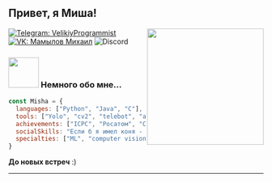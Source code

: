 ## Привет, я Миша!
<img align='right' src="https://i.giphy.com/media/v1.Y2lkPTc5MGI3NjExaGFvZGJpNmpseTZjOTNlcnNicmZldnltZzR2bXhjdGtrbWhzbXl0OSZlcD12MV9pbnRlcm5hbF9naWZfYnlfaWQmY3Q9Zw/fha1cv4Le2lVRXXJsc/giphy.gif" width="230">

[![Telegram: VelikiyProgrammist](https://img.shields.io/badge/Telegram-blue)](https://web.telegram.org/a/#1825145195)
[![VK: Мамылов Михаил](https://img.shields.io/badge/VK-blue)](https://vk.com/tvoy_trash)
![Discord](https://img.shields.io/badge/Discord--thesilliest-gray)


### <img src="https://media.giphy.com/media/BvC7TmEd7odbi/giphy.gif?cid=ecf05e47nwnqjuif1nvz21n5efbfvft4tyb1b10p2xaocts9&ep=v1_gifs_search&rid=giphy.gif&ct=g" width="60"> Немного обо мне...

```javascript
const Misha = {
  languages: ["Python", "Java", "C"],
  tools: ["Yolo", "cv2", "telebot", "aiogram", "disnake"],
  achievements: ["ICPC", "Росатом", "Changellenge Сбер"],
  socialSkills: "Если б я имел коня - это был бы номер. Если б конь имел меня - я б наверно помер.",
  specialties: ["ML", "computer vision", "manual testing", "telegram bots"]
}
```

**До новых встреч** :)

---


